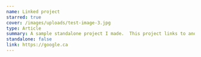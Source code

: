 ```yaml
---
name: Linked project
starred: true
cover: /images/uploads/test-image-3.jpg
type: Article
summary: A sample standalone project I made.  This project links to another external website and doesn't need much of an explination.
standalone: false
link: https://google.ca
---
```

